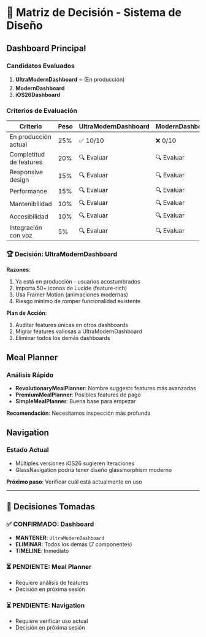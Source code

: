 # 🎯 Matriz de Decisión - Sistema de Diseño

## Dashboard Principal

### Candidatos Evaluados
1. **UltraModernDashboard** ⭐ (En producción)
2. **ModernDashboard**
3. **iOS26Dashboard**

### Criterios de Evaluación

| Criterio | Peso | UltraModernDashboard | ModernDashboard | iOS26Dashboard |
|----------|------|---------------------|-----------------|----------------|
| En producción actual | 25% | ✅ 10/10 | ❌ 0/10 | ❌ 0/10 |
| Completitud de features | 20% | 🔍 Evaluar | 🔍 Evaluar | 🔍 Evaluar |
| Responsive design | 15% | 🔍 Evaluar | 🔍 Evaluar | 🔍 Evaluar |
| Performance | 15% | 🔍 Evaluar | 🔍 Evaluar | 🔍 Evaluar |
| Mantenibilidad | 10% | 🔍 Evaluar | 🔍 Evaluar | 🔍 Evaluar |
| Accesibilidad | 10% | 🔍 Evaluar | 🔍 Evaluar | 🔍 Evaluar |
| Integración con voz | 5% | 🔍 Evaluar | 🔍 Evaluar | 🔍 Evaluar |

### 🏆 Decisión: UltraModernDashboard

**Razones**:
1. Ya está en producción - usuarios acostumbrados
2. Importa 50+ iconos de Lucide (feature-rich)
3. Usa Framer Motion (animaciones modernas)
4. Riesgo mínimo de romper funcionalidad existente

**Plan de Acción**:
1. Auditar features únicas en otros dashboards
2. Migrar features valiosas a UltraModernDashboard
3. Eliminar todos los demás dashboards

## Meal Planner

### Análisis Rápido
- **RevolutionaryMealPlanner**: Nombre suggests features más avanzadas
- **PremiumMealPlanner**: Posibles features de pago
- **SimpleMealPlanner**: Buena base para empezar

**Recomendación**: Necesitamos inspección más profunda

## Navigation

### Estado Actual
- Múltiples versiones iOS26 sugieren iteraciones
- GlassNavigation podría tener diseño glassmorphism moderno

**Próximo paso**: Verificar cuál está actualmente en uso

---

## 🚨 Decisiones Tomadas

### ✅ CONFIRMADO: Dashboard
- **MANTENER**: `UltraModernDashboard`
- **ELIMINAR**: Todos los demás (7 componentes)
- **TIMELINE**: Inmediato

### ⏳ PENDIENTE: Meal Planner
- Requiere análisis de features
- Decisión en próxima sesión

### ⏳ PENDIENTE: Navigation  
- Requiere verificar uso actual
- Decisión en próxima sesión